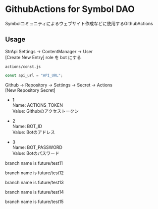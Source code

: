 # GithubActions for Symbol DAO

Symbolコミュニティによるウェブサイト作成などに使用するGithubActions

## Usage

StrApi
Settings -> ContentManager -> User<br>
[Create New Entry]
role を bot にする<br>

`actions/const.js`
``` javascript
const api_url = "API_URL";
```

Github -> Repository -> Settings -> Secret -> Actions<br>
[New Repository Secret]

- 1<br>
Name: ACTIONS_TOKEN<br>
Value: Githubのアクセストークン

- 2<br>
Name: BOT_ID<br>
Value: Botのアドレス

- 3<br>
Name: BOT_PASSWORD<br>
Value: Botのパスワード


branch name is future/test11

branch name is future/test12

branch name is future/test13

branch name is future/test14

branch name is future/test15

